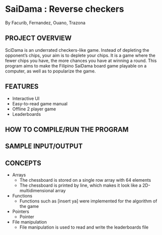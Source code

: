 
# SaiDama : Reverse checkers


By Facurib, Fernandez, Ouano, Trazona

## PROJECT OVERVIEW

SciDama is an underrated checkers-like game. Instead of depleting the opponent’s chips, your aim is to deplete your chips. It is a game where the fewer chips you have, the more chances you have at winning a round. This program aims to make the Filipino SaiDama board game playable on a computer, as well as to popularize the game.

## FEATURES

- Interactive UI
- Easy-to-read game manual
- Offline 2 player game
- Leaderboards

## HOW TO COMPILE/RUN THE PROGRAM


## SAMPLE INPUT/OUTPUT


## CONCEPTS
- Arrays 
    - The chessboard is stored on a single row array with 64 elements
    - The chessboard is printed by line, which makes it look like a 2D-multidimensional array
- Functions
    - Functions such as [insert ya] were implemented for the algorithm of the game
- Pointers
    - Pointer 
- File manipulation
    - File manipulation is used to read and write the leaderboards file